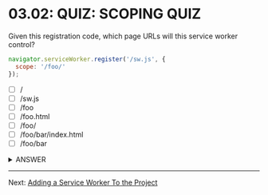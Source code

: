 # 03.02: QUIZ: SCOPING QUIZ
Given this registration code, which page URLs will this service worker control?

```js
navigator.serviceWorker.register('/sw.js', {
  scope: '/foo/'
});
```

  - [ ] /
  - [ ] /sw.js
  - [ ] /foo
  - [ ] /foo.html
  - [ ] /foo/
  - [ ] /foo/bar/index.html
  - [ ] /foo/bar

<details>
  <summary>ANSWER</summary>
  <p>
    - [ ] /
    - [ ] /sw.js
    - [ ] /foo
    - [ ] /foo.html
    - [x] /foo/
    - [x] /foo/bar/index.html
    - [x] /foo/bar
  </p>
  <p>
    The Service Worker will control any page URL that begins with the scope. Remember, the trailing slash is important!
  </p>
</details>

- - -

Next: [Adding a Service Worker To the Project](./03-adding-service-worker.md)